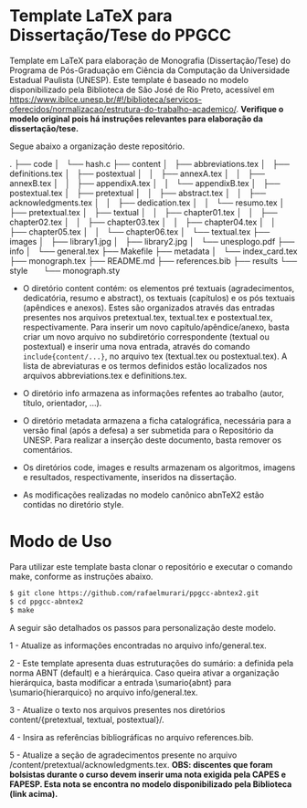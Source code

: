 # Template LaTeX para Dissertação/Tese do PPGCC

Template em LaTeX para elaboração de Monografia (Dissertação/Tese) do Programa
de Pós-Graduação em Ciência da Computação da Universidade Estadual Paulista
(UNESP). Este template é baseado no modelo disponibilizado pela Biblioteca de
São José de Rio Preto, acessível em
<https://www.ibilce.unesp.br/#!/biblioteca/servicos-oferecidos/normalizacao/estrutura-do-trabalho-academico/>.
**Verifique o modelo original pois há instruções relevantes para elaboração da
dissertação/tese.**

Segue abaixo a organização deste repositório.

.
├── code
│   └── hash.c
├── content
│   ├── abbreviations.tex
│   ├── definitions.tex
│   ├── postextual
│   │   ├── annexA.tex
│   │   ├── annexB.tex
│   │   ├── appendixA.tex
│   │   └── appendixB.tex
│   ├── postextual.tex
│   ├── pretextual
│   │   ├── abstract.tex
│   │   ├── acknowledgments.tex
│   │   ├── dedication.tex
│   │   └── resumo.tex
│   ├── pretextual.tex
│   ├── textual
│   │   ├── chapter01.tex
│   │   ├── chapter02.tex
│   │   ├── chapter03.tex
│   │   ├── chapter04.tex
│   │   ├── chapter05.tex
│   │   └── chapter06.tex
│   └── textual.tex
├── images
│   ├── library1.jpg
│   ├── library2.jpg
│   └── unesplogo.pdf
├── info
│   └── general.tex
├── Makefile
├── metadata
│   └── index_card.tex
├── monograph.tex
├── README.md
├── references.bib
├── results
└── style
&nbsp; &nbsp; &nbsp; └── monograph.sty


* O diretório content contém: os elementos pré textuais (agradecimentos,
dedicatória, resumo e abstract), os textuais (capítulos) e os pós textuais
(apêndices e anexos). Estes são organizados através das entradas presentes
nos arquivos pretextual.tex, textual.tex e postextual.tex, respectivamente.
Para inserir um novo capítulo/apêndice/anexo, basta criar um novo arquivo no
subdiretório correspondente (textual ou postextual) e inserir uma nova entrada,
através do comando `include{content/...}`, no arquivo tex (textual.tex ou
postextual.tex). A lista de abreviaturas e os termos definidos estão
localizados nos arquivos abbreviations.tex e definitions.tex.

* O diretório info armazena as informações refentes ao trabalho (autor, título,
orientador, ...).

* O diretório metadata armazena a ficha catalográfica, necessária para a versão
final (após a defesa) a ser submetida para o Repositório da UNESP. Para
realizar a inserção deste documento, basta remover os comentários.

* Os diretórios code, images e results armazenam os algoritmos, imagens e
resultados, respectivamente, inseridos na dissertação.

* As modificações realizadas no modelo canônico abnTeX2 estão contidas no
diretório style.

# Modo de Uso

Para utilizar este template basta clonar o repositório e executar o comando
make, conforme as instruções abaixo.

```bash
$ git clone https://github.com/rafaelmurari/ppgcc-abntex2.git
$ cd ppgcc-abntex2
$ make
```

A seguir são detalhados os passos para personalização deste modelo.

1 - Atualize as informações encontradas no arquivo info/general.tex.

2 - Este template apresenta duas estruturações do sumário: a definida pela
norma ABNT (default) e a hierárquica. Caso queira ativar a organização
hierárquica, basta modificar a entrada \sumario{abnt} para
\sumario{hierarquico} no arquivo info/general.tex.

3 - Atualize o texto nos arquivos presentes nos diretórios content/{pretextual,
textual, postextual}/.

4 - Insira as referências bibliográficas no arquivo references.bib.

5 - Atualize a seção de agradecimentos presente no arquivo
/content/pretextual/acknowledgments.tex. **OBS: discentes que foram bolsistas
durante o curso devem inserir uma nota exigida pela CAPES e FAPESP. Esta nota
se encontra no modelo disponibilizado pela Biblioteca (link acima).**
